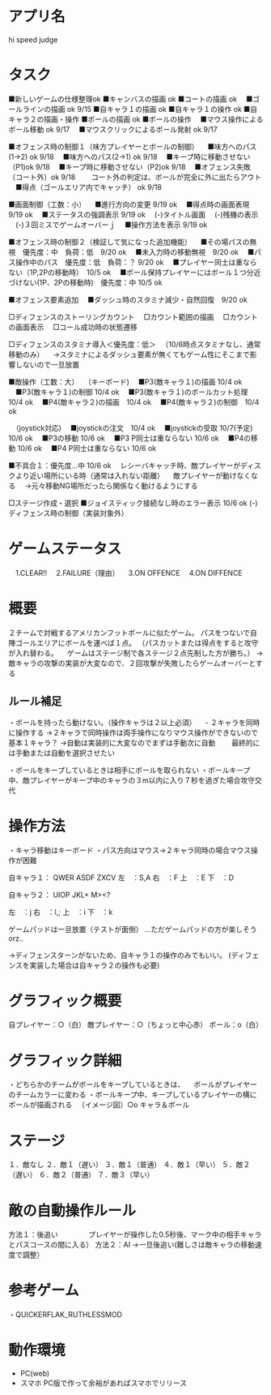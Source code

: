 # アプリ名
hi speed judge

# タスク
■新しいゲームの仕様整理ok
■キャンバスの描画 ok
■コートの描画 ok
　■ゴールラインの描画 ok 9/15
■自キャラ１の描画 ok
■自キャラ１の操作 ok
■自キャラ２の描画・操作
■ボールの描画 ok
■ボールの操作
　■マウス操作によるボール移動 ok 9/17
　■マウスクリックによるボール発射 ok 9/17

■オフェンス時の制御１（味方プレイヤーとボールの制御）
　■味方へのパス(1->2) ok 9/18
　■味方へのパス(2->1) ok 9/18
　■キープ時に移動させない（P1)ok 9/18
　■キープ時に移動させない（P2)ok 9/18
　■オフェンス失敗（コート外）ok 9/18
　　コート外の判定は、ボールが完全に外に出たらアウト
　■得点（ゴールエリア内でキャッチ） ok 9/18

■画面制御（工数：小）
　■進行方向の変更 9/19 ok
　■得点時の画面表現 9/19 ok
　■ステータスの強調表示 9/19 ok
　(-)タイトル画面
　(-)残機の表示
　(-)３回ミスでゲームオーバーｊ
　■操作方法を表示 9/19 ok

■オフェンス時の制御２（検証して気になった追加機能）
　■その場パスの無視　優先度：中　負荷：低　9/20 ok
　■未入力時の移動無視　9/20 ok
　■パス操作中のパス　優先度：低　負荷：？ 9/20 ok
　■プレイヤー同士は重ならない（1P,2Pの移動時）　10/5 ok
　■ボール保持プレイヤーにはボール１つ分近づけない(1P、2Pの移動時)　優先度：中 10/5 ok

■オフェンス要素追加
　■ダッシュ時のスタミナ減少・自然回復　9/20 ok 

□ディフェンスのストーリングカウント
　□カウント範囲の描画
　□カウントの画面表示
　□コール成功時の状態遷移

□ディフェンスのスタミナ導入＜優先度：低＞
　（10/6時点スタミナなし、通常移動のみ）
　→スタミナによるダッシュ要素が無くてもゲーム性にそこまで影響しないので一旦放置

■敵操作（工数：大）
　（キーボード)
　■P3(敵キャラ１)の描画 10/4 ok
　■P3(敵キャラ１)の制御 10/4 ok
　■P3(敵キャラ１)のボールカット処理  10/4 ok
　■P4(敵キャラ２)の描画　10/4 ok
　■P4(敵キャラ２)の制御　10/4 ok

　（joystick対応)
　■joystickの注文　10/4 ok
　■joystickの受取  10/7(予定) 10/6 ok
　■P3の移動 10/6 ok
　■P3 P同士は重ならない 10/6 ok
　■P4の移動 10/6 ok
　■P4 P同士は重ならない 10/6 ok

■不具合１：優先度…中 10/6 ok
　レシーバキャッチ時、敵プレイヤーがディスクより近い場所にいる時（通常は入れない距離）
　敵プレイヤーが動けなくなる
　→元々移動NG場所だったら関係なく動けるようにする

□ステージ作成・選択
■ジョイスティック接続なし時のエラー表示 10/6 ok
(-)ディフェンス時の制御（実装対象外）

# ゲームステータス
　1.CLEAR!!
　2.FAILURE（理由）
　3.ON OFFENCE
　4.ON DIFFENCE

# 概要
２チームで対戦するアメリカンフットボールに似たゲーム。
パスをつないで自陣ゴールエリアにボールを運べば１点。
（パスカットまたは得点をすると攻守が入れ替わる。
　ゲームはステージ制で各ステージ２点先制した方が勝ち。）
→敵キャラの攻撃の実装が大変なので、２回攻撃が失敗したらゲームオーバーとする

## ルール補足
・ボールを持ったら動けない。（操作キャラは２以上必須）
　- ２キャラを同時に操作する
  →２キャラで同時操作は両手操作になりマウス操作ができないので基本１キャラ？
  →自動は実装的に大変なのでまずは手動次に自動
　　最終的には手動または自動を選択させたい

・ボールをキープしているときは相手にボールを取られない
・ボールキープ中、敵プレイヤーがキープ中のキャラの３m以内に入り７秒を過ぎた場合攻守交代

# 操作方法
・キャラ移動はキーボード
・パス方向はマウス→２キャラ同時の場合マウス操作が困難

自キャラ１：
QWER
 ASDF
  ZXCV
左　：S,A
右　：F
上　：E
下　：D


自キャラ２：
UIOP
 JKL+
  M><?

左　：j
右　：l,;
上　：i
下　：k

ゲームパッドは一旦放置（テストが面倒）
…ただゲームパッドの方が楽しそうorz..

→ディフェンスターンがないため、自キャラ１の操作のみでもいい。
 (ディフェンスを実装した場合は自キャラ２の操作も必要)

# グラフィック概要
自プレイヤー：○（白）
敵プレイヤー：○（ちょっと中心赤）
ボール：o（白）

# グラフィック詳細
・どちらかのチームがボールをキープしているときは、
　ボールがプレイヤーのチームカラーに変わる
・ボールキープ中、キープしているプレイヤーの横にボールが描画される
　（イメージ図）○o キャラ＆ボール
 
# ステージ
１．敵なし
２．敵１（遅い）
３．敵１（普通）
４．敵１（早い）
５．敵２（遅い）
６．敵２（普通）
７．敵３（早い）

# 敵の自動操作ルール
方法１：後追い
　　　　プレイヤーが操作した0.5秒後、マーク中の相手キャラとパスコースの間に入る）
方法２：AI
→一旦後追い(難しさは敵キャラの移動速度で調整）

# 参考ゲーム
・QUICKERFLAK_RUTHLESSMOD

# 動作環境
* PC(web)
* スマホ
PC版で作って余裕があればスマホでリリース


